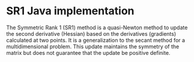SR1 Java implementation
======

The Symmetric Rank 1 (SR1) method is a quasi-Newton method to update the second derivative (Hessian) based on 
the derivatives (gradients) calculated at two points. It is a generalization to the secant method for a 
multidimensional problem. This update maintains the symmetry of the matrix but does not guarantee that the update 
be positive definite.
